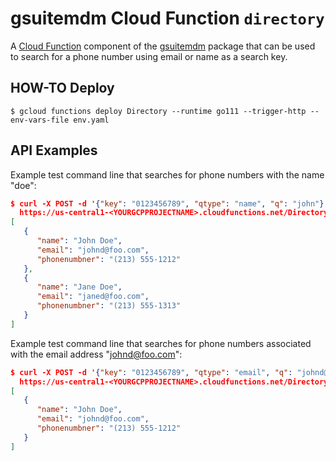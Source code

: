 # gsuitemdm Cloud Function `directory` #

A [Cloud Function](https://cloud.google.com/functions/) component of the [gsuitemdm](https://github.com/rickt/gsuitemdm) package that can be used to search for a phone number using email or name as a search key. 

## HOW-TO Deploy ##
`$ gcloud functions deploy Directory --runtime go111 --trigger-http --env-vars-file env.yaml`

## API Examples ##

Example test command line that searches for phone numbers with the name "doe":

```json
$ curl -X POST -d '{"key": "0123456789", "qtype": "name", "q": "john"}' \ 
  https://us-central1-<YOURGCPPROJECTNAME>.cloudfunctions.net/Directory
[
   {
      "name": "John Doe",
      "email": "johnd@foo.com",
      "phonenumbner": "(213) 555-1212"
   },
   {
      "name": "Jane Doe",
      "email": "janed@foo.com",
      "phonenumbner": "(213) 555-1313"
   }
]
```

Example test command line that searches for phone numbers associated with the email address "johnd@foo.com":

```json
$ curl -X POST -d '{"key": "0123456789", "qtype": "email", "q": "johnd@foo.com"}' \ 
  https://us-central1-<YOURGCPPROJECTNAME>.cloudfunctions.net/Directory
[
   {
      "name": "John Doe",
      "email": "johnd@foo.com",
      "phonenumbner": "(213) 555-1212"
   }
]
```
